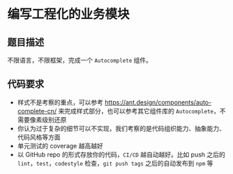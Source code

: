 # 编写工程化的业务模块

## 题目描述

不限语言，不限框架，完成一个 `Autocomplete` 组件。

## 代码要求

- 样式不是考察的重点，可以参考 https://ant.design/components/auto-complete-cn/ 来完成样式部分，也可以参考其它组件库的 `Autocomplete`，不需要像素级别还原
- 你认为过于复杂的细节可以不实现，我们考察的是代码组织能力、抽象能力、代码风格等方面
- 单元测试的 coverage 越高越好
- 以 GitHub repo 的形式存放你的代码，`CI/CD` 越自动越好。比如 push 之后的 `lint`，`test`，`codestyle` 检查，`git push tags` 之后的自动发布到 `npm` 等